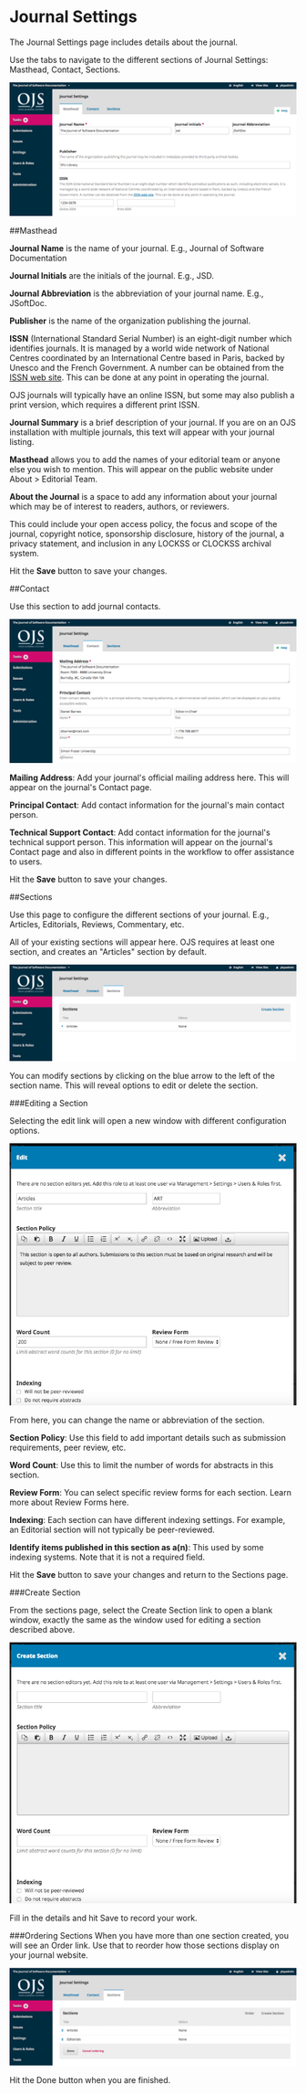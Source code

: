 # Journal Settings

The Journal Settings page includes details about the journal.

Use the tabs to navigate to the different sections of Journal Settings: Masthead, Contact, Sections.

![](learning-ojs-3-settings-journal-settings-1.png)

##Masthead

**Journal Name** is the name of your journal. E.g., Journal of Software Documentation

**Journal Initials** are the initials of the journal. E.g., JSD.

**Journal Abbreviation** is the abbreviation of your journal name. E.g., JSoftDoc.

**Publisher** is the name of the organization publishing the journal.

**ISSN** (International Standard Serial Number) is an eight-digit number which identifies journals. It is managed by a world wide network of National Centres coordinated by an International Centre based in Paris, backed by Unesco and the French Government. A number can be obtained from the [ISSN web site](http://www.issn.org/). This can be done at any point in operating the journal.

OJS journals will typically have an online ISSN, but some may also publish a print version, which requires a different print ISSN.

**Journal Summary** is a brief description of your journal. If you are on an OJS installation with multiple journals, this text will appear with your journal listing.

**Masthead** allows you to add the names of your editorial team or anyone else you wish to mention. This will appear on the public website under About > Editorial Team.

**About the Journal** is a space to add any information about your journal which may be of interest to readers, authors, or reviewers. 

This could include your open access policy, the focus and scope of the journal, copyright notice, sponsorship disclosure, history of the journal, a privacy statement, and inclusion in any LOCKSS or CLOCKSS archival system.

Hit the **Save** button to save your changes.

##Contact

Use this section to add journal contacts.

![](learning-ojs-3-settings-website-settings-contact.png)


**Mailing Address**: Add your journal's official mailing address here. This will appear on the journal's Contact page.

**Principal Contact**: Add contact information for the journal's main contact person.

**Technical Support Contact**: Add contact information for the journal's technical support person. This information will appear on the journal's Contact page and also in different points in the workflow to offer assistance to users.

Hit the **Save** button to save your changes.

##Sections

Use this page to configure the different sections of your journal. E.g., Articles, Editorials, Reviews, Commentary, etc.

All of your existing sections will appear here. OJS requires at least one section, and creates an "Articles" section by default.

![](learning-ojs-3-settings-website-settings-sections.png)

You can modify sections by clicking on the blue arrow to the left of the section name. This will reveal options to edit or delete the section.

###Editing a Section

Selecting the edit link will open a new window with different configuration options.

![](learning-ojs-3-settings-website-settings-sections-edit-1.png)

From here, you can change the name or abbreviation of the section.

**Section Policy**: Use this field to add important details such as submission requirements, peer review, etc.

**Word Count**: Use this to limit the number of words for abstracts in this section.

**Review Form**: You can select specific review forms for each section. Learn more about Review Forms here.

**Indexing**: Each section can have different indexing settings. For example, an Editorial section will not typically be peer-reviewed.

**Identify items published in this section as a(n)**: This used by some indexing systems. Note that it is not a required field.

Hit the **Save** button to save your changes and return to the Sections page.

###Create Section

From the sections page, select the Create Section link to open a blank window, exactly the same as the window used for editing a section described above.

![](learning-ojs-3-settings-website-settings-sections-create.png)

Fill in the details and hit Save to record your work.

###Ordering Sections
When you have more than one section created, you will see an Order link. Use that to reorder how those sections display on your journal website.

![](learning-ojs-3-settings-website-settings-sections-ordering.png)

Hit the Done button when you are finished.